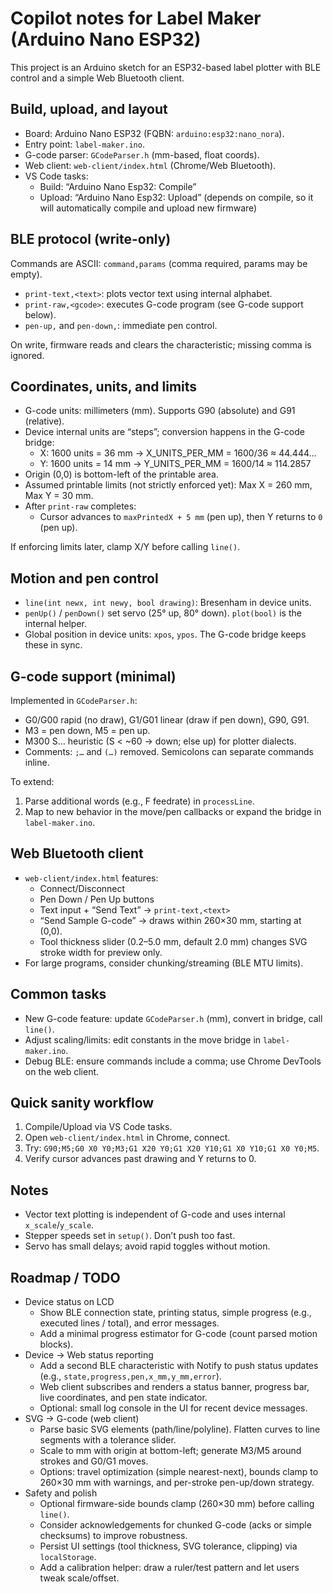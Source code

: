 # Copilot notes for Label Maker (Arduino Nano ESP32)

This project is an Arduino sketch for an ESP32-based label plotter with BLE control and a simple Web Bluetooth client.

## Build, upload, and layout
- Board: Arduino Nano ESP32 (FQBN: `arduino:esp32:nano_nora`).
- Entry point: `label-maker.ino`.
- G-code parser: `GCodeParser.h` (mm-based, float coords).
- Web client: `web-client/index.html` (Chrome/Web Bluetooth).
- VS Code tasks:
  - Build: “Arduino Nano Esp32: Compile”
  - Upload: “Arduino Nano Esp32: Upload” (depends on compile, so it will automatically compile and upload new firmware)

## BLE protocol (write-only)
Commands are ASCII: `command,params` (comma required, params may be empty).
- `print-text,<text>`: plots vector text using internal alphabet.
- `print-raw,<gcode>`: executes G-code program (see G-code support below).
- `pen-up,` and `pen-down,`: immediate pen control.

On write, firmware reads and clears the characteristic; missing comma is ignored.

## Coordinates, units, and limits
- G-code units: millimeters (mm). Supports G90 (absolute) and G91 (relative).
- Device internal units are “steps”; conversion happens in the G-code bridge:
  - X: 1600 units = 36 mm → X_UNITS_PER_MM = 1600/36 ≈ 44.444…
  - Y: 1600 units = 14 mm → Y_UNITS_PER_MM = 1600/14 ≈ 114.2857
- Origin (0,0) is bottom-left of the printable area.
- Assumed printable limits (not strictly enforced yet): Max X = 260 mm, Max Y = 30 mm.
- After `print-raw` completes:
  - Cursor advances to `maxPrintedX + 5 mm` (pen up), then Y returns to `0` (pen up).

If enforcing limits later, clamp X/Y before calling `line()`.

## Motion and pen control
- `line(int newx, int newy, bool drawing)`: Bresenham in device units.
- `penUp()` / `penDown()` set servo (25° up, 80° down). `plot(bool)` is the internal helper.
- Global position in device units: `xpos`, `ypos`. The G-code bridge keeps these in sync.

## G-code support (minimal)
Implemented in `GCodeParser.h`:
- G0/G00 rapid (no draw), G1/G01 linear (draw if pen down), G90, G91.
- M3 = pen down, M5 = pen up.
- M300 S… heuristic (S < ~60 → down; else up) for plotter dialects.
- Comments: `;…` and `(…)` removed. Semicolons can separate commands inline.

To extend:
1. Parse additional words (e.g., F feedrate) in `processLine`.
2. Map to new behavior in the move/pen callbacks or expand the bridge in `label-maker.ino`.

## Web Bluetooth client
- `web-client/index.html` features:
  - Connect/Disconnect
  - Pen Down / Pen Up buttons
  - Text input + “Send Text” → `print-text,<text>`
  - “Send Sample G-code” → draws within 260×30 mm, starting at (0,0).
  - Tool thickness slider (0.2–5.0 mm, default 2.0 mm) changes SVG stroke width for preview only.
- For large programs, consider chunking/streaming (BLE MTU limits).

## Common tasks
- New G-code feature: update `GCodeParser.h` (mm), convert in bridge, call `line()`.
- Adjust scaling/limits: edit constants in the move bridge in `label-maker.ino`.
- Debug BLE: ensure commands include a comma; use Chrome DevTools on the web client.

## Quick sanity workflow
1. Compile/Upload via VS Code tasks.
2. Open `web-client/index.html` in Chrome, connect.
3. Try: `G90;M5;G0 X0 Y0;M3;G1 X20 Y0;G1 X20 Y10;G1 X0 Y10;G1 X0 Y0;M5`.
4. Verify cursor advances past drawing and Y returns to 0.

## Notes
- Vector text plotting is independent of G-code and uses internal `x_scale`/`y_scale`.
- Stepper speeds set in `setup()`. Don’t push too fast.
- Servo has small delays; avoid rapid toggles without motion.

## Roadmap / TODO
- Device status on LCD
  - Show BLE connection state, printing status, simple progress (e.g., executed lines / total), and error messages.
  - Add a minimal progress estimator for G-code (count parsed motion blocks).
- Device → Web status reporting
  - Add a second BLE characteristic with Notify to push status updates (e.g., `state,progress,pen,x_mm,y_mm,error`).
  - Web client subscribes and renders a status banner, progress bar, live coordinates, and pen state indicator.
  - Optional: small log console in the UI for recent device messages.
- SVG → G-code (web client)
  - Parse basic SVG elements (path/line/polyline). Flatten curves to line segments with a tolerance slider.
  - Scale to mm with origin at bottom-left; generate M3/M5 around strokes and G0/G1 moves.
  - Options: travel optimization (simple nearest-next), bounds clamp to 260×30 mm with warnings, and per-stroke pen-up/down strategy.
- Safety and polish
  - Optional firmware-side bounds clamp (260×30 mm) before calling `line()`.
  - Consider acknowledgements for chunked G-code (acks or simple checksums) to improve robustness.
  - Persist UI settings (tool thickness, SVG tolerance, clipping) via `localStorage`.
  - Add a calibration helper: draw a ruler/test pattern and let users tweak scale/offset.
